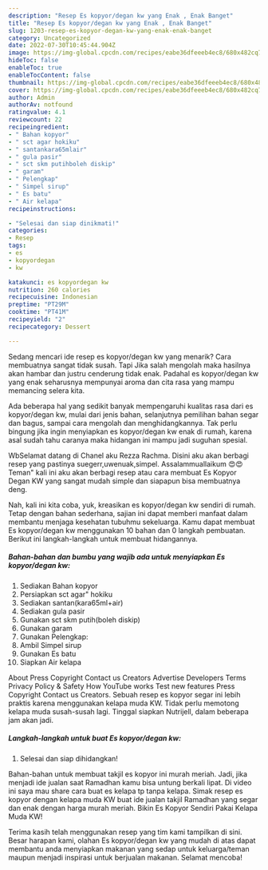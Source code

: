 ```yaml
---
description: "Resep Es kopyor/degan kw yang Enak , Enak Banget"
title: "Resep Es kopyor/degan kw yang Enak , Enak Banget"
slug: 1203-resep-es-kopyor-degan-kw-yang-enak-enak-banget
category: Uncategorized
date: 2022-07-30T10:45:44.904Z
image: https://img-global.cpcdn.com/recipes/eabe36dfeeeb4ec8/680x482cq70/es-kopyordegan-kw-foto-resep-utama.jpg
hideToc: false
enableToc: true
enableTocContent: false
thumbnail: https://img-global.cpcdn.com/recipes/eabe36dfeeeb4ec8/680x482cq70/es-kopyordegan-kw-foto-resep-utama.jpg
cover: https://img-global.cpcdn.com/recipes/eabe36dfeeeb4ec8/680x482cq70/es-kopyordegan-kw-foto-resep-utama.jpg
author: Admin
authorAv: notfound
ratingvalue: 4.1
reviewcount: 22
recipeingredient:
- " Bahan kopyor"
- " sct agar hokiku"
- " santankara65mlair"
- " gula pasir"
- " sct skm putihboleh diskip"
- " garam"
- " Pelengkap"
- " Simpel sirup"
- " Es batu"
- " Air kelapa"
recipeinstructions:

- "Selesai dan siap dinikmati!"
categories:
- Resep
tags:
- es
- kopyordegan
- kw

katakunci: es kopyordegan kw 
nutrition: 260 calories
recipecuisine: Indonesian
preptime: "PT29M"
cooktime: "PT41M"
recipeyield: "2"
recipecategory: Dessert

---
```



Sedang mencari ide resep es kopyor/degan kw yang menarik? Cara membuatnya sangat tidak susah. Tapi Jika salah mengolah maka hasilnya akan hambar dan justru cenderung tidak enak. Padahal es kopyor/degan kw yang enak seharusnya mempunyai aroma dan cita rasa yang mampu memancing selera kita.


Ada beberapa hal yang sedikit banyak mempengaruhi kualitas rasa dari es kopyor/degan kw, mulai dari jenis bahan, selanjutnya pemilihan bahan segar dan bagus, sampai cara mengolah dan menghidangkannya. Tak perlu bingung jika ingin menyiapkan es kopyor/degan kw enak di rumah, karena asal sudah tahu caranya maka hidangan ini mampu jadi suguhan spesial.

WbSelamat datang di Chanel aku Rezza Rachma. Disini aku akan berbagi resep yang pastinya suegerr,uwenuak,simpel. Assalammuallaikum 😍😍 Teman&#34; kali ini aku akan berbagi resep atau cara membuat Es Kopyor Degan KW yang sangat mudah simple dan siapapun bisa membuatnya deng.


Nah, kali ini kita coba, yuk, kreasikan es kopyor/degan kw sendiri di rumah. Tetap dengan bahan sederhana, sajian ini dapat memberi manfaat dalam membantu menjaga kesehatan tubuhmu sekeluarga. Kamu dapat membuat Es kopyor/degan kw menggunakan 10 bahan dan 0 langkah pembuatan. Berikut ini langkah-langkah untuk membuat hidangannya.

<!--inarticleads1-->

##### Bahan-bahan dan bumbu yang wajib ada untuk menyiapkan Es kopyor/degan kw:

1. Sediakan  Bahan kopyor
1. Persiapkan  sct agar&#34; hokiku
1. Sediakan  santan(kara65ml+air)
1. Sediakan  gula pasir
1. Gunakan  sct skm putih(boleh diskip)
1. Gunakan  garam
1. Gunakan  Pelengkap:
1. Ambil  Simpel sirup
1. Gunakan  Es batu
1. Siapkan  Air kelapa


About Press Copyright Contact us Creators Advertise Developers Terms Privacy Policy &amp; Safety How YouTube works Test new features Press Copyright Contact us Creators. Sebuah resep es kopyor segar ini lebih praktis karena menggunakan kelapa muda KW. Tidak perlu memotong kelapa muda susah-susah lagi. Tinggal siapkan Nutrijell, dalam beberapa jam akan jadi. 

<!--inarticleads2-->

##### Langkah-langkah untuk buat Es kopyor/degan kw:


1. Selesai dan siap dihidangkan!

Bahan-bahan untuk membuat takjil es kopyor ini murah meriah. Jadi, jika menjadi ide jualan saat Ramadhan kamu bisa untung berkali lipat. Di video ini saya mau share cara buat es kelapa tp tanpa kelapa. Simak resep es kopyor dengan kelapa muda KW buat ide jualan takjil Ramadhan yang segar dan enak dengan harga murah meriah. Bikin Es Kopyor Sendiri Pakai Kelapa Muda KW! 

Terima kasih telah menggunakan resep yang tim kami tampilkan di sini. Besar harapan kami, olahan Es kopyor/degan kw yang mudah di atas dapat membantu anda menyiapkan makanan yang sedap untuk keluarga/teman maupun menjadi inspirasi untuk berjualan makanan. Selamat mencoba!

